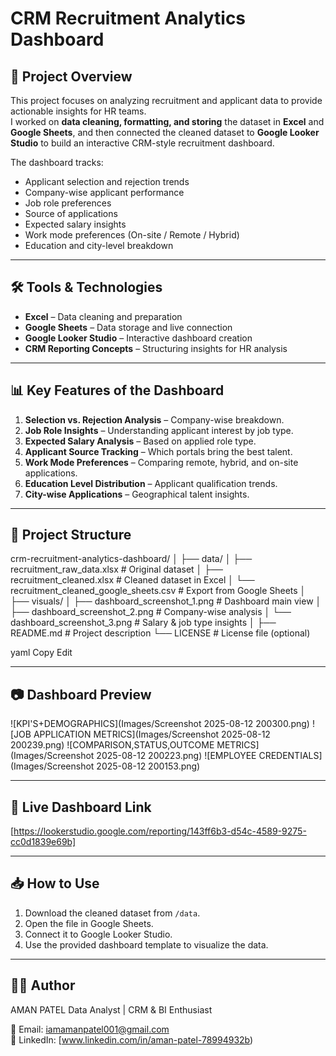 # CRM Recruitment Analytics Dashboard

## 📌 Project Overview
This project focuses on analyzing recruitment and applicant data to provide actionable insights for HR teams.  
I worked on **data cleaning, formatting, and storing** the dataset in **Excel** and **Google Sheets**, and then connected the cleaned dataset to **Google Looker Studio** to build an interactive CRM-style recruitment dashboard.

The dashboard tracks:
- Applicant selection and rejection trends
- Company-wise applicant performance
- Job role preferences
- Source of applications
- Expected salary insights
- Work mode preferences (On-site / Remote / Hybrid)
- Education and city-level breakdown

---

## 🛠 Tools & Technologies
- **Excel** – Data cleaning and preparation
- **Google Sheets** – Data storage and live connection
- **Google Looker Studio** – Interactive dashboard creation
- **CRM Reporting Concepts** – Structuring insights for HR analysis

---

## 📊 Key Features of the Dashboard
1. **Selection vs. Rejection Analysis** – Company-wise breakdown.
2. **Job Role Insights** – Understanding applicant interest by job type.
3. **Expected Salary Analysis** – Based on applied role type.
4. **Applicant Source Tracking** – Which portals bring the best talent.
5. **Work Mode Preferences** – Comparing remote, hybrid, and on-site applications.
6. **Education Level Distribution** – Applicant qualification trends.
7. **City-wise Applications** – Geographical talent insights.

---

## 📂 Project Structure
crm-recruitment-analytics-dashboard/
│
├── data/
│ ├── recruitment_raw_data.xlsx # Original dataset
│ ├── recruitment_cleaned.xlsx # Cleaned dataset in Excel
│ └── recruitment_cleaned_google_sheets.csv # Export from Google Sheets
│
├── visuals/
│ ├── dashboard_screenshot_1.png # Dashboard main view
│ ├── dashboard_screenshot_2.png # Company-wise analysis
│ └── dashboard_screenshot_3.png # Salary & job type insights
│
├── README.md # Project description
└── LICENSE # License file (optional)

yaml
Copy
Edit

---

## 📷 Dashboard Preview

![KPI'S+DEMOGRAPHICS](Images/Screenshot 2025-08-12 200300.png)
![JOB APPLICATION METRICS](Images/Screenshot 2025-08-12 200239.png)
![COMPARISON,STATUS,OUTCOME METRICS](Images/Screenshot 2025-08-12 200223.png)
![EMPLOYEE CREDENTIALS](Images/Screenshot 2025-08-12 200153.png)


---

## 🔗 Live Dashboard Link
[https://lookerstudio.google.com/reporting/143ff6b3-d54c-4589-9275-cc0d1839e69b]

---

## 📥 How to Use
1. Download the cleaned dataset from `/data`.
2. Open the file in Google Sheets.
3. Connect it to Google Looker Studio.
4. Use the provided dashboard template to visualize the data.

---

## 👩‍💻 Author
AMAN PATEL
Data Analyst | CRM & BI Enthusiast

📧 Email: iamamanpatel001@gmail.com  
🔗 LinkedIn: [www.linkedin.com/in/aman-patel-78994932b)  
